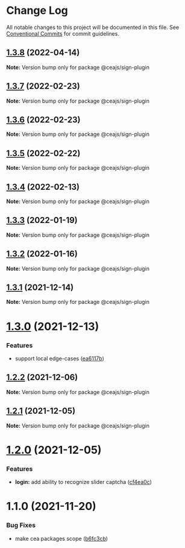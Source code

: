 # Change Log

All notable changes to this project will be documented in this file.
See [Conventional Commits](https://conventionalcommits.org) for commit guidelines.

## [1.3.8](https://github.com/ceajs/cea/compare/@ceajs/sign-plugin@1.3.7...@ceajs/sign-plugin@1.3.8) (2022-04-14)

**Note:** Version bump only for package @ceajs/sign-plugin





## [1.3.7](https://github.com/ceajs/cea/compare/@ceajs/sign-plugin@1.3.6...@ceajs/sign-plugin@1.3.7) (2022-02-23)

**Note:** Version bump only for package @ceajs/sign-plugin





## [1.3.6](https://github.com/ceajs/cea/compare/@ceajs/sign-plugin@1.3.5...@ceajs/sign-plugin@1.3.6) (2022-02-23)

**Note:** Version bump only for package @ceajs/sign-plugin





## [1.3.5](https://github.com/ceajs/cea/compare/@ceajs/sign-plugin@1.3.4...@ceajs/sign-plugin@1.3.5) (2022-02-22)

**Note:** Version bump only for package @ceajs/sign-plugin





## [1.3.4](https://github.com/ceajs/cea/compare/@ceajs/sign-plugin@1.3.3...@ceajs/sign-plugin@1.3.4) (2022-02-13)

**Note:** Version bump only for package @ceajs/sign-plugin





## [1.3.3](https://github.com/ceajs/cea/compare/@ceajs/sign-plugin@1.3.2...@ceajs/sign-plugin@1.3.3) (2022-01-19)

**Note:** Version bump only for package @ceajs/sign-plugin





## [1.3.2](https://github.com/ceajs/cea/compare/@ceajs/sign-plugin@1.3.1...@ceajs/sign-plugin@1.3.2) (2022-01-16)

**Note:** Version bump only for package @ceajs/sign-plugin





## [1.3.1](https://github.com/ceajs/cea/compare/@ceajs/sign-plugin@1.3.0...@ceajs/sign-plugin@1.3.1) (2021-12-14)

**Note:** Version bump only for package @ceajs/sign-plugin





# [1.3.0](https://github.com/ceajs/cea/compare/@ceajs/sign-plugin@1.2.2...@ceajs/sign-plugin@1.3.0) (2021-12-13)


### Features

* support local edge-cases ([ea6117b](https://github.com/ceajs/cea/commit/ea6117b4a89e090051de4241c8e104487be02645))





## [1.2.2](https://github.com/ceajs/cea/compare/@ceajs/sign-plugin@1.2.1...@ceajs/sign-plugin@1.2.2) (2021-12-06)

**Note:** Version bump only for package @ceajs/sign-plugin





## [1.2.1](https://github.com/ceajs/cea/compare/@ceajs/sign-plugin@1.2.0...@ceajs/sign-plugin@1.2.1) (2021-12-05)

**Note:** Version bump only for package @ceajs/sign-plugin





# [1.2.0](https://github.com/ceajs/cea/compare/@ceajs/sign-plugin@1.1.0...@ceajs/sign-plugin@1.2.0) (2021-12-05)


### Features

* **login:** add ability to recognize slider captcha ([cf4ea0c](https://github.com/ceajs/cea/commit/cf4ea0c8f016a52382fed7b42bb34170ba2a5b7e))





# 1.1.0 (2021-11-20)

### Bug Fixes

- make cea packages scope ([b6fc3cb](https://github.com/ceajs/cea/commit/b6fc3cba59e34db8aa9751ec09e30ac2a0f33812))
